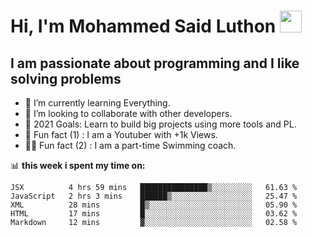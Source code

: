 # Hi, I'm Mohammed Said Luthon <img src="https://media.giphy.com/media/hvRJCLFzcasrR4ia7z/giphy.gif" width="35px">
## I am passionate about programming and I like solving problems 

- 🌱 I’m currently learning Everything.
- 👯 I’m looking to collaborate with other developers. 
- 🥅 2021 Goals: Learn to build big projects using more tools and PL.
- 🤣 Fun fact (1) : I am a Youtuber with +1k Views. 
- 🏊‍♂️ Fun fact (2) : I am a part-time Swimming coach. 
 
 📊 **this week i spent my time on:**
<!--START_SECTION:waka-->
```text
JSX          4 hrs 59 mins   ███████████████▒░░░░░░░░░   61.63 % 
JavaScript   2 hrs 3 mins    ██████▒░░░░░░░░░░░░░░░░░░   25.47 % 
XML          28 mins         █▒░░░░░░░░░░░░░░░░░░░░░░░   05.90 % 
HTML         17 mins         █░░░░░░░░░░░░░░░░░░░░░░░░   03.62 % 
Markdown     12 mins         ▓░░░░░░░░░░░░░░░░░░░░░░░░   02.58 % 
```
<!--END_SECTION:waka-->
